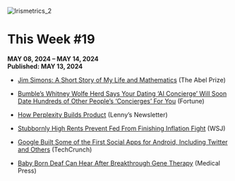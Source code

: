 ![Irismetrics_2](https://github.com/MLiserb/Public_articles/assets/144083324/e3196f91-edac-45b2-9df9-0d58594fe274)

# This Week #19

**MAY 08, 2024 – MAY 14, 2024**
<br>**Published: MAY 13, 2024**

- [Jim Simons: A Short Story of My Life and Mathematics](https://youtu.be/CTQcLi6SpX8?si=J5H9ipwii_32Do2B) (The Abel Prize)
    
- [Bumble’s Whitney Wolfe Herd Says Your Dating ‘AI Concierge’ Will Soon Date Hundreds of Other People’s ‘Concierges’ For You](https://fortune.com/2024/05/10/bumbles-whitney-wolfe-herd-dating-concierge-artificial-intelligence/) (Fortune)
    
- [How Perplexity Builds Product](https://www.lennysnewsletter.com/p/how-perplexity-builds-product) (Lenny’s Newsletter)
    
- [Stubbornly High Rents Prevent Fed From Finishing Inflation Fight](https://www.wsj.com/economy/housing/fed-inflation-rate-housing-rentals-2f28c5ba) (WSJ)
    
- [Google Built Some of the First Social Apps for Android, Including Twitter and Others](https://techcrunch.com/2024/05/09/google-built-some-of-the-first-social-apps-for-android-including-twitter-and-others/) (TechCrunch)
    
- [Baby Born Deaf Can Hear After Breakthrough Gene Therapy](https://medicalxpress.com/news/2024-05-uk-girl-groundbreaking-gene-therapy.html) (Medical Press)
